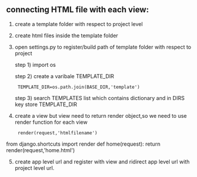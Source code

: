 connecting HTML file with each view:
-----------------------------------

1)  create a template folder with respect to project level

2) create html files inside the template folder

3) open settings.py to register/build path of template folder with respect to project

	step 1) import os

	step 2) create a varibale TEMPLATE_DIR
	
		TEMPLATE_DIR=os.path.join(BASE_DIR,'template')
	
	step 3) search TEMPLATES list which contains dictionary
		and in DIRS key store TEMPLATE_DIR

4) create a view but view need to return render object,so we need to use render function for each view
			
		render(request,'htmlfilename')

from django.shortcuts import render
def home(request):
    return render(request,'home.html')


5) create app level url and register with view and ridirect app level url with project level url.



